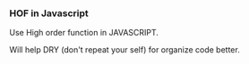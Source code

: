 ### HOF in Javascript

Use High order function in JAVASCRIPT.

Will help DRY (don't repeat your self) for organize code better.
